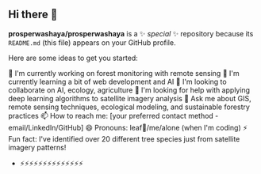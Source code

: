 ## Hi there 👋


**prosperwashaya/prosperwashaya** is a ✨ _special_ ✨ repository because its `README.md` (this file) appears on your GitHub profile.

Here are some ideas to get you started:

🔭 I'm currently working on forest monitoring with remote sensing
🌱 I'm currently learning a bit of web development and AI
👯 I'm looking to collaborate on AI, ecology, agriculture
🤔 I'm looking for help with applying deep learning algorithms to satellite imagery analysis
💬 Ask me about GIS, remote sensing techniques, ecological modeling, and sustainable forestry practices
📫 How to reach me: [your preferred contact method - email/LinkedIn/GitHub]
😄 Pronouns:  leaf🌱/me/alone (when I'm coding)
⚡ Fun fact: I've identified over 20 different tree species just from satellite imagery patterns!
- ⚡⚡⚡⚡⚡⚡⚡⚡⚡⚡⚡⚡⚡⚡

